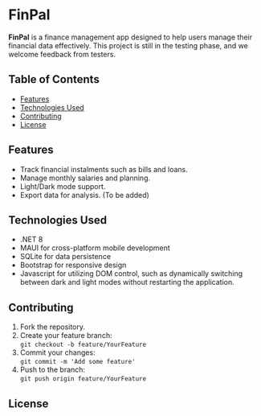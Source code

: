 # FinPal

**FinPal** is a finance management app designed to help users manage their financial data effectively. This project is still in the testing phase, and we welcome feedback from testers.

## Table of Contents
- [Features](#features)
- [Technologies Used](#technologies-used)
- [Contributing](#contributing)
- [License](#license)

## Features
- Track financial instalments such as bills and loans.
- Manage monthly salaries and planning.
- Light/Dark mode support.
- Export data for analysis. (To be added)

## Technologies Used
- .NET 8
- MAUI for cross-platform mobile development
- SQLite for data persistence
- Bootstrap for responsive design
- Javascript for utilizing DOM control, such as dynamically switching between dark and light modes without restarting the application.

## Contributing
 1. Fork the repository.
 2. Create your feature branch:  
    `git checkout -b feature/YourFeature`
 4. Commit your changes:  
    `git commit -m 'Add some feature'`
 4. Push to the branch:  
    `git push origin feature/YourFeature`

## License



